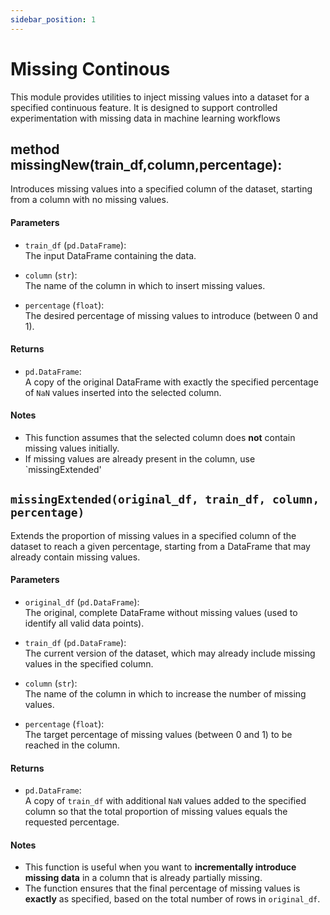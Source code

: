 ```yaml
---
sidebar_position: 1
---
```


# Missing Continous

This module provides utilities to inject missing values into a dataset for a specified continuous feature. It is designed to support controlled experimentation with missing data in machine learning workflows

## method missingNew(train_df,column,percentage):

Introduces missing values into a specified column of the dataset, starting from a column with no missing values.

#### **Parameters**
- `train_df` (`pd.DataFrame`):  
  The input DataFrame containing the data.

- `column` (`str`):  
  The name of the column in which to insert missing values.

- `percentage` (`float`):  
  The desired percentage of missing values to introduce (between 0 and 1).

#### **Returns**
- `pd.DataFrame`:  
  A copy of the original DataFrame with exactly the specified percentage of `NaN` values inserted into the selected column.

#### **Notes**
- This function assumes that the selected column does **not** contain missing values initially.  
- If missing values are already present in the column, use `missingExtended'

## `missingExtended(original_df, train_df, column, percentage)`

Extends the proportion of missing values in a specified column of the dataset to reach a given percentage, starting from a DataFrame that may already contain missing values.

#### **Parameters**
- `original_df` (`pd.DataFrame`):  
  The original, complete DataFrame without missing values (used to identify all valid data points).

- `train_df` (`pd.DataFrame`):  
  The current version of the dataset, which may already include missing values in the specified column.

- `column` (`str`):  
  The name of the column in which to increase the number of missing values.

- `percentage` (`float`):  
  The target percentage of missing values (between 0 and 1) to be reached in the column.

#### **Returns**
- `pd.DataFrame`:  
  A copy of `train_df` with additional `NaN` values added to the specified column so that the total proportion of missing values equals the requested percentage.

#### **Notes**
- This function is useful when you want to **incrementally introduce missing data** in a column that is already partially missing.
- The function ensures that the final percentage of missing values is **exactly** as specified, based on the total number of rows in `original_df`.
